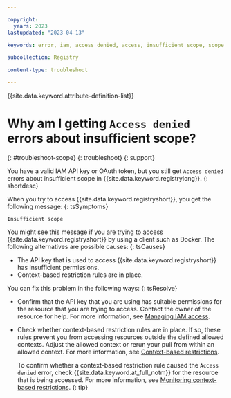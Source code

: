 ```yaml
---

copyright:
  years: 2023
lastupdated: "2023-04-13"

keywords: error, iam, access denied, access, insufficient scope, scope

subcollection: Registry

content-type: troubleshoot

---
```


{{site.data.keyword.attribute-definition-list}}

# Why am I getting `Access denied` errors about insufficient scope?
{: #troubleshoot-scope}
{: troubleshoot}
{: support}

You have a valid IAM API key or OAuth token, but you still get `Access denied` errors about insufficient scope in {{site.data.keyword.registrylong}}.
{: shortdesc}

When you try to access {{site.data.keyword.registryshort}}, you get the following message:
{: tsSymptoms}

`Insufficient scope`

You might see this message if you are trying to access {{site.data.keyword.registryshort}} by using a client such as Docker. The following alternatives are possible causes:
{: tsCauses}

- The API key that is used to access {{site.data.keyword.registryshort}} has insufficient permissions.
- Context-based restriction rules are in place.

You can fix this problem in the following ways:
{: tsResolve}

- Confirm that the API key that you are using has suitable permissions for the resource that you are trying to access. Contact the owner of the resource for help. For more information, see [Managing IAM access](/docs/Registry?topic=Registry-iam&interface=ui).

- Check whether context-based restriction rules are in place. If so, these rules prevent you from accessing resources outside the defined allowed contexts. Adjust the allowed context or rerun your pull from within an allowed context. For more information, see [Context-based restrictions](/docs/Registry?topic=Registry-iam&interface=ui#iam_cbr).

    To confirm whether a context-based restriction rule caused the `Access denied` error, check {{site.data.keyword.at_full_notm}} for the resource that is being accessed. For more information, see [Monitoring context-based restrictions](/docs/account?topic=account-cbr-monitor#enabled-access).
    {: tip}
